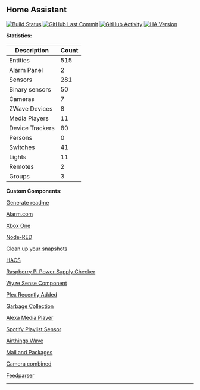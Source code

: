 
## Home Assistant

[![Build Status](https://travis-ci.com/stroodl3bug/upgraded-couscous.svg?branch=master)](https://travis-ci.com/stroodl3bug/upgraded-couscous)
[![GitHub Last Commit](https://img.shields.io/github/last-commit/stroodl3bug/upgraded-couscous)](https://github.com/stroodl3bug/upgraded-couscous/commits/master)
[![GitHub Activity](https://img.shields.io/github/commit-activity/m/stroodl3bug/upgraded-couscous)](https://github.com/stroodl3bug/upgraded-couscous/commits/master)
[![HA Version](https://img.shields.io/badge/Running%20Home%20Assistant-0.115.3%20(Latest)-brightgreen)](https://github.com/home-assistant/home-assistant/releases/latest)


**Statistics:**

Description | Count
-- | --
Entities | 515
Alarm Panel | 2
Sensors | 281
Binary sensors | 50
Cameras | 7
ZWave Devices | 8
Media Players | 11
Device Trackers  | 80
Persons | 0
Switches | 41
Lights | 11
Remotes | 2
Groups | 3

**Custom Components:**


[Generate readme](https://github.com/custom-components/readme)

[Alarm.com](https://www.github.com/uvjustin/alarmdotcomajax)

[Xbox One](https://github.com/ericleb010/hassio-addons/tree/master/xboxone)

[Node-RED](https://github.com/zachowj/node-red)

[Clean up your snapshots](https://github.com/tmonck/clean_up_snapshots)

[HACS](https://hacs.xyz/docs/configuration/start)

[Raspberry Pi Power Supply Checker](https://github.com/custom-components/sensor.rpi_power/blob/master/README.md)

[Wyze Sense Component](https://github.com/kevinvincent/wyzesense)

[Plex Recently Added](https://github.com/custom-components/sensor.plex_recently_added)

[Garbage Collection](https://github.com/bruxy70/Garbage-Collection/)

[Alexa Media Player](https://github.com/custom-components/alexa_media_player/wiki)

[Spotify Playlist Sensor](https://github.com/dnguyen800/spotify-playlist-sensor)

[Airthings Wave](https://github.com/custom-components/sensor.airthings_wave/)

[Mail and Packages](https://github.com/moralmunky/Home-Assistant-Mail-And-Packages)

[Camera combined](https://github.com/custom-components/combined)

[Feedparser](https://github.com/custom-components/feedparser/blob/master/README.md)


***
